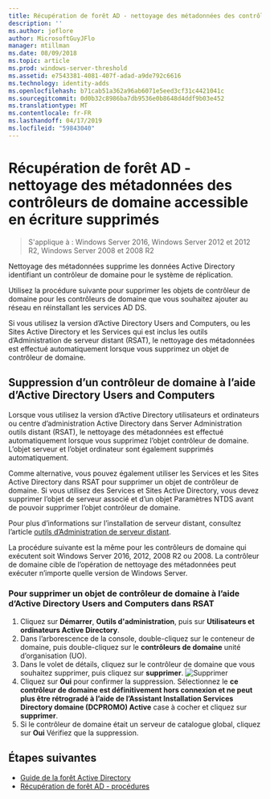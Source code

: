 ```yaml
---
title: Récupération de forêt AD - nettoyage des métadonnées des contrôleurs de domaine supprimé
description: ''
ms.author: joflore
author: MicrosoftGuyJFlo
manager: mtillman
ms.date: 08/09/2018
ms.topic: article
ms.prod: windows-server-threshold
ms.assetid: e7543381-4081-407f-adad-a9de792c6616
ms.technology: identity-adds
ms.openlocfilehash: b71cab51a362a96ab6071e5eed3cf31c4421041c
ms.sourcegitcommit: 0d0b32c8986ba7db9536e0b8648d4ddf9b03e452
ms.translationtype: MT
ms.contentlocale: fr-FR
ms.lasthandoff: 04/17/2019
ms.locfileid: "59843040"
---
```

# <a name="ad-forest-recovery---cleaning-metadata-of-removed-writable-domain-controllers"></a>Récupération de forêt AD - nettoyage des métadonnées des contrôleurs de domaine accessible en écriture supprimés

>S'applique à : Windows Server 2016, Windows Server 2012 et 2012 R2, Windows Server 2008 et 2008 R2

Nettoyage des métadonnées supprime les données Active Directory identifiant un contrôleur de domaine pour le système de réplication.  

Utilisez la procédure suivante pour supprimer les objets de contrôleur de domaine pour les contrôleurs de domaine que vous souhaitez ajouter au réseau en réinstallant les services AD DS.  
  
Si vous utilisez la version d’Active Directory Users and Computers, ou les Sites Active Directory et les Services qui est inclus les outils d’Administration de serveur distant (RSAT), le nettoyage des métadonnées est effectué automatiquement lorsque vous supprimez un objet de contrôleur de domaine.  

## <a name="deleting-a-domain-controller-using-active-directory-users-and-computers"></a>Suppression d’un contrôleur de domaine à l’aide d’Active Directory Users and Computers

Lorsque vous utilisez la version d’Active Directory utilisateurs et ordinateurs ou centre d’administration Active Directory dans Server Administration outils distant (RSAT), le nettoyage des métadonnées est effectué automatiquement lorsque vous supprimez l’objet contrôleur de domaine. L’objet serveur et l’objet ordinateur sont également supprimés automatiquement.  

Comme alternative, vous pouvez également utiliser les Services et les Sites Active Directory dans RSAT pour supprimer un objet de contrôleur de domaine. Si vous utilisez des Services et Sites Active Directory, vous devez supprimer l’objet de serveur associé et d’un objet Paramètres NTDS avant de pouvoir supprimer l’objet contrôleur de domaine.  

Pour plus d’informations sur l’installation de serveur distant, consultez l’article [outils d’Administration de serveur distant](https://docs.microsoft.com/windows-server/remote/remote-server-administration-tools).
  
La procédure suivante est la même pour les contrôleurs de domaine qui exécutent soit Windows Server 2016, 2012, 2008 R2 ou 2008. La contrôleur de domaine cible de l’opération de nettoyage des métadonnées peut exécuter n’importe quelle version de Windows Server.  
  
### <a name="to-delete-a-domain-controller-object-using-active-directory-users-and-computers-in-rsat"></a>Pour supprimer un objet de contrôleur de domaine à l’aide d’Active Directory Users and Computers dans RSAT  
  
1. Cliquez sur **Démarrer**, **Outils d'administration**, puis sur **Utilisateurs et ordinateurs Active Directory**.  
2. Dans l’arborescence de la console, double-cliquez sur le conteneur de domaine, puis double-cliquez sur le **contrôleurs de domaine** unité d’organisation (UO).  
3. Dans le volet de détails, cliquez sur le contrôleur de domaine que vous souhaitez supprimer, puis cliquez sur **supprimer**.
   ![Supprimer](media/AD-Forest-Recovery-Cleaning-Metadata/delete1.png) 
4. Cliquez sur **Oui** pour confirmer la suppression. Sélectionnez le **ce contrôleur de domaine est définitivement hors connexion et ne peut plus être rétrogradé à l’aide de l’Assistant Installation Services Directory domaine (DCPROMO) Active** case à cocher et cliquez sur **supprimer**.  
5. Si le contrôleur de domaine était un serveur de catalogue global, cliquez sur **Oui** Vérifiez que la suppression.  

## <a name="next-steps"></a>Étapes suivantes

- [Guide de la forêt Active Directory](AD-Forest-Recovery-Guide.md)
- [Récupération de forêt AD - procédures](AD-Forest-Recovery-Procedures.md)

